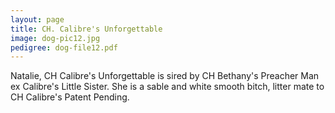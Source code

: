 ```yaml
---
layout: page
title: CH. Calibre's Unforgettable
image: dog-pic12.jpg
pedigree: dog-file12.pdf
---
```


Natalie, CH Calibre's Unforgettable is sired by CH Bethany's Preacher Man ex Calibre's Little Sister. She is a sable
and white smooth bitch, litter mate to CH Calibre's Patent Pending.